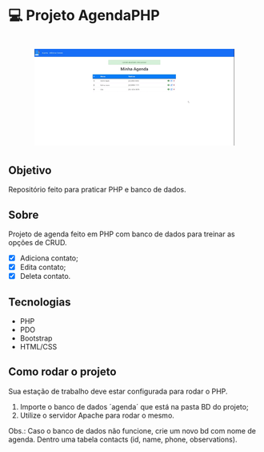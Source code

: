 # :computer:  Projeto AgendaPHP

<h1 align="center">
	<img alt="agenda"  src="assets/agenda-php.gif" width="400px" />
</h1>

## Objetivo

Repositório feito para praticar PHP e banco de dados.

## Sobre

Projeto de agenda feito em PHP com banco de dados para treinar as opções de CRUD.

- [x] Adiciona contato;
- [x] Edita contato;
- [x] Deleta contato.

## Tecnologias

- PHP
- PDO
- Bootstrap
- HTML/CSS

## Como rodar o projeto

Sua estação de trabalho deve estar configurada para rodar o PHP.

1. Importe o banco de dados ´agenda´ que está na pasta BD do projeto;
2. Utilize o servidor Apache para rodar o mesmo.

Obs.: Caso o banco de dados não funcione, crie um novo bd com nome de agenda. Dentro uma tabela contacts (id, name, phone, observations).
